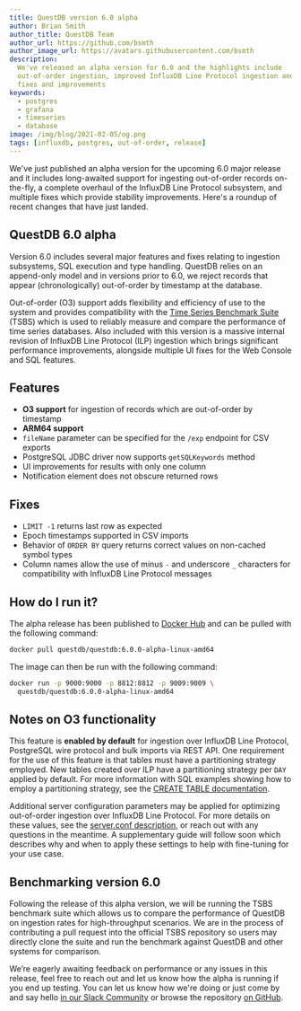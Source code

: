 ```yaml
---
title: QuestDB version 6.0 alpha
author: Brian Smith
author_title: QuestDB Team
author_url: https://github.com/bsmth
author_image_url: https://avatars.githubusercontent.com/bsmth
description:
  We've released an alpha version for 6.0 and the highlights include
  out-of-order ingestion, improved InfluxDB Line Protocol ingestion and multiple
  fixes and improvements
keywords:
  - postgres
  - grafana
  - timeseries
  - database
image: /img/blog/2021-02-05/og.png
tags: [influxdb, postgres, out-of-order, release]
---
```


We've just published an alpha version for the upcoming 6.0 major release and it
includes long-awaited support for ingesting out-of-order records on-the-fly, a
complete overhaul of the InfluxDB Line Protocol subsystem, and multiple fixes
which provide stability improvements. Here's a roundup of recent changes that
have just landed.

<!--truncate-->

## QuestDB 6.0 alpha

Version 6.0 includes several major features and fixes relating to ingestion
subsystems, SQL execution and type handling. QuestDB relies on an append-only
model and in versions prior to 6.0, we reject records that appear
(chronologically) out-of-order by timestamp at the database.

Out-of-order (O3) support adds flexibility and efficiency of use to the system
and provides compatibility with the
[Time Series Benchmark Suite](https://github.com/timescale/tsbs) (TSBS) which is
used to reliably measure and compare the performance of time series databases.
Also included with this version is a massive internal revision of InfluxDB Line
Protocol (ILP) ingestion which brings significant performance improvements,
alongside multiple UI fixes for the Web Console and SQL features.

## Features

- **O3 support** for ingestion of records which are out-of-order by timestamp
- **ARM64 support**
- `fileName` parameter can be specified for the `/exp` endpoint for CSV exports
- PostgreSQL JDBC driver now supports `getSQLKeywords` method
- UI improvements for results with only one column
- Notification element does not obscure returned rows

## Fixes

- `LIMIT -1` returns last row as expected
- Epoch timestamps supported in CSV imports
- Behavior of `ORDER BY` query returns correct values on non-cached symbol types
- Column names allow the use of minus `-` and underscore `_` characters for
  compatibility with InfluxDB Line Protocol messages

## How do I run it?

The alpha release has been published to
[Docker Hub](https://hub.docker.com/r/questdb/questdb/tags?page=1&ordering=last_updated)
and can be pulled with the following command:

```bash
docker pull questdb/questdb:6.0.0-alpha-linux-amd64
```

The image can then be run with the following command:

```bash
docker run -p 9000:9000 -p 8812:8812 -p 9009:9009 \
  questdb/questdb:6.0.0-alpha-linux-amd64
```

## Notes on O3 functionality

This feature is **enabled by default** for ingestion over InfluxDB Line
Protocol, PostgreSQL wire protocol and bulk imports via REST API. One
requirement for the use of this feature is that tables must have a partitioning
strategy employed. New tables created over ILP have a partitioning strategy per
`DAY` applied by default. For more information with SQL examples showing how to
employ a partitioning strategy, see the
[CREATE TABLE documentation](/docs/reference/sql/create-table/#create-table).

Additional server configuration parameters may be applied for optimizing
out-of-order ingestion over InfluxDB Line Protocol. For more details on these
values, see the
[server.conf description](https://github.com/questdb/questdb/blob/ooo_cont/core/src/main/resources/io/questdb/site/conf/server.conf#L341-L350),
or reach out with any questions in the meantime. A supplementary guide will
follow soon which describes why and when to apply these settings to help with
fine-tuning for your use case.

## Benchmarking version 6.0

Following the release of this alpha version, we will be running the TSBS
benchmark suite which allows us to compare the performance of QuestDB on
ingestion rates for high-throughput scenarios. We are in the process of
contributing a pull request into the official TSBS repository so users may
directly clone the suite and run the benchmark against QuestDB and other systems
for comparison.

We’re eagerly awaiting feedback on performance or any issues in this release,
feel free to reach out and let us know how the alpha is running if you end up
testing. You can let us know how we're doing or just come by and say hello
[in our Slack Community]({@slackUrl@}) or browse the repository
[on GitHub]({@githubUrl@}).
